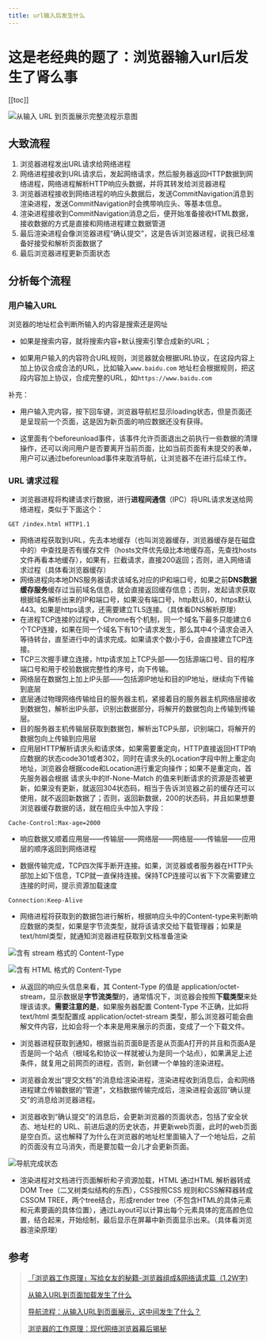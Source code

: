 ```yaml
---
title: url输入后发生什么
---
```


# 这是老经典的题了：浏览器输入url后发生了肾么事

[[toc]]

![从输入 URL 到页面展示完整流程示意图](/blog-press/images/1731a0a7812b8fca)



## 大致流程

1. 浏览器进程发出URL请求给网络进程
2. 网络进程接收到URL请求后，发起网络请求，然后服务器返回HTTP数据到网络进程，网络进程解析HTTP响应头数据，并将其转发给浏览器进程
3. 浏览器进程接收到网络进程的响应头数据后，发送CommitNavigation消息到渲染进程，发送CommitNavigation时会携带响应头、等基本信息。
4. 渲染进程接收到CommitNavigation消息之后，便开始准备接收HTML数据，接收数据的方式是直接和网络进程建立数据管道
5. 最后渲染进程会像浏览器进程“确认提交”，这是告诉浏览器进程，说我已经准备好接受和解析页面数据了
6. 最后浏览器进程更新页面状态

## 分析每个流程

### 用户输入URL

浏览器的地址栏会判断所输入的内容是搜索还是网址

- 如果是搜索内容，就将搜索内容+默认搜索引擎合成新的URL；

- 如果用户输入的内容符合URL规则，浏览器就会根据URL协议，在这段内容上加上协议合成合法的URL，比如输入`www.baidu.com` 地址栏会根据规则，把这段内容加上协议，合成完整的URL，如`https://www.baidu.com`

补充：

- 用户输入完内容，按下回车键，浏览器导航栏显示loading状态，但是页面还是呈现前一个页面，这是因为新页面的响应数据还没有获得。

- 这里面有个beforeunload事件，该事件允许页面退出之前执行一些数据的清理操作，还可以询问用户是否要离开当前页面，比如当前页面有未提交的表单，用户可以通过beforeunload事件来取消导航，让浏览器不在进行后续工作。

### URL 请求过程

- 浏览器进程将构建请求行数据，进行**进程间通信**（IPC）将URL请求发送给网络进程，类似于下面这个：

```http
GET /index.html HTTP1.1
```

- 网络进程获取到URL，先去本地缓存（也叫浏览器缓存，浏览器缓存是在磁盘中的）中查找是否有缓存文件（hosts文件优先级比本地缓存高，先查找hosts文件再看本地缓存），如果有，拦截请求，直接200返回；否则，进入网络请求过程（具体看浏览器缓存）
- 网络进程向本地DNS服务器请求该域名对应的IP和端口号，如果之前**DNS数据缓存服务**缓存过当前域名信息，就会直接返回缓存信息；否则，发起请求获取根据域名解析出来的IP和端口号，如果没有端口号，http默认80，https默认443。如果是https请求，还需要建立TLS连接。（具体看DNS解析原理）
- 在进程TCP连接的过程中，Chrome有个机制，同一个域名下最多只能建立6个TCP连接，如果在同一个域名下有10个请求发生，那么其中4个请求会进入等待转台，直至进行中的请求完成。如果请求个数小于6，会直接建立TCP连接。
- TCP三次握手建立连接，http请求加上TCP头部——包括源端口号、目的程序端口号和用于校验数据完整性的序号，向下传输。
- 网络层在数据包上加上IP头部——包括源IP地址和目的IP地址，继续向下传输到底层
- 底层通过物理网络传输给目的服务器主机，紧接着目的服务器主机网络层接收到数据包，解析出IP头部，识别出数据部分，将解开的数据包向上传输到传输层。
- 目的服务器主机传输层获取到数据包，解析出TCP头部，识别端口，将解开的数据包向上传输到应用层
- 应用层HTTP解析请求头和请求体，如果需要重定向，HTTP直接返回HTTP响应数据的状态code301或者302，同时在请求头的Location字段中附上重定向地址，浏览器会根据code和Location进行重定向操作；如果不是重定向，首先服务器会根据 请求头中的If-None-Match 的值来判断请求的资源是否被更新，如果没有更新，就返回304状态码，相当于告诉浏览器之前的缓存还可以使用，就不返回新数据了；否则，返回新数据，200的状态码，并且如果想要浏览器缓存数据的话，就在相应头中加入字段：

```http
Cache-Control:Max-age=2000
```

- 响应数据又顺着应用层——传输层——网络层——网络层——传输层——应用层的顺序返回到网络进程

- 数据传输完成，TCP四次挥手断开连接。如果，浏览器或者服务器在HTTP头部加上如下信息，TCP就一直保持连接。保持TCP连接可以省下下次需要建立连接的时间，提示资源加载速度

```http
Connection:Keep-Alive
```

- 网络进程将获取到的数据包进行解析，根据响应头中的Content-type来判断响应数据的类型，如果是字节流类型，就将该请求交给下载管理器；如果是text/html类型，就通知浏览器进程获取到文档准备渲染



![含有 stream 格式的 Content-Type](/blog-press/images/1731a0b4260ae3e8)

![含有 HTML 格式的 Content-Type](/blog-press/images/1731a0ae56e769ed)



- 从返回的响应头信息来看，其 Content-Type 的值是 application/octet-stream，显示数据是**字节流类型**的，通常情况下，浏览器会按照**下载类型**来处理该请求。**需要注意的是**，如果服务器配置 Content-Type 不正确，比如将 text/html 类型配置成 application/octet-stream 类型，那么浏览器可能会曲解文件内容，比如会将一个本来是用来展示的页面，变成了一个下载文件。

- 浏览器进程获取到通知，根据当前页面B是否是从页面A打开的并且和页面A是否是同一个站点（根域名和协议一样就被认为是同一个站点），如果满足上述条件，就复用之前网页的进程，否则，新创建一个单独的渲染进程。

- 浏览器会发出“提交文档”的消息给渲染进程，渲染进程收到消息后，会和网络进程建立传输数据的“管道”，文档数据传输完成后，渲染进程会返回“确认提交”的消息给浏览器进程。

- 浏览器收到“确认提交”的消息后，会更新浏览器的页面状态，包括了安全状态、地址栏的 URL、前进后退的历史状态，并更新web页面，此时的web页面是空白页。这也解释了为什么在浏览器的地址栏里面输入了一个地址后，之前的页面没有立马消失，而是要加载一会儿才会更新页面。

![导航完成状态](/blog-press/images/1731a0c76972b13d)

- 渲染进程对文档进行页面解析和子资源加载，HTML 通过HTML 解析器转成DOM Tree（二叉树类似结构的东西），CSS按照CSS 规则和CSS解释器转成CSSOM TREE，两个tree结合，形成render tree（不包含HTML的具体元素和元素要画的具体位置），通过Layout可以计算出每个元素具体的宽高颜色位置，结合起来，开始绘制，最后显示在屏幕中新页面显示出来。（具体看浏览器渲染原理）

## 参考

> [「浏览器工作原理」写给女友的秘籍-浏览器组成&网络请求篇（1.2W字)](https://juejin.cn/post/6846687590540640263#heading-33)
>
> [从输入URL到页面加载发生了什么](https://segmentfault.com/a/1190000006879700)
>
> [导航流程：从输入URL到页面展示，这中间发生了什么？](https://time.geekbang.org/column/article/117637)
>
> [浏览器的工作原理：现代网络浏览器幕后揭秘](https://www.html5rocks.com/zh/tutorials/internals/howbrowserswork/#The_browsers_we_will_talk_about)

